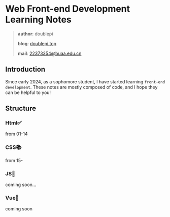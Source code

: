 # Web Front-end Development Learning Notes

> **author**: doublepi
> 
> **blog**: [doublepi.top](https://doublepi.top)
> 
> **mail**: [22373354@buaa.edu.cn](22373354@buaa.edu.cn)

## Introduction

Since early 2024, as a sophomore student, I have started learning `front-end development`. These notes are mostly composed of code, and I hope they can be helpful to you!

## Structure

### Html✅

from 01-14

### CSS📚

from 15-

### JS👀
coming soon...

### Vue👀
coming soon